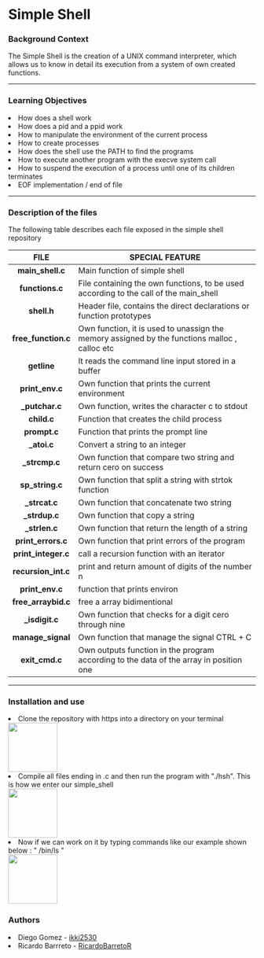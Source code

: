 <h1>Simple Shell</h1>

<h3>Background Context</h3>

<p>The Simple Shell is the creation of a UNIX command interpreter, which allows us to know in detail its execution from a system of own created functions.</p>
<hr/>
<h3>Learning Objectives</h3>

<li>How does a shell work</li>
<li>How does a pid and a ppid work</li>
<li>How to manipulate the environment of the current process</li>
<li>How to create processes</li>
<li>How does the shell use the PATH to find the programs</li>
<li>How to execute another program with the execve system call</li>
<li>How to suspend the execution of a process until one of its children terminates</li>
<li>EOF implementation / end of file </li>
<hr/>
<h3>Description of the files</h3>

<p>The following table describes each file exposed in the simple shell repository</p>

| FILE | SPECIAL FEATURE |
| :---: | --- |
| **main_shell.c** | Main function of simple shell | 
|**functions.c** | File containing the own functions, to be used according to the call of the main_shell |
| **shell.h** | Header file, contains the direct declarations or function prototypes |
| **free_function.c** | Own function, it is used to unassign the memory assigned by the functions malloc , calloc etc |
| **getline** | It reads the command line input stored in a buffer |
| **print_env.c** | Own function that prints the current environment |
| **_putchar.c** | Own function, writes the character c to stdout |
| **child.c** | Function that creates the child process |
| **prompt.c** | Function that prints the prompt line |
| **_atoi.c** | Convert a string to an integer |
| **_strcmp.c** | Own function that compare two string and return cero on success |
| **sp_string.c** | Own function that split a string with strtok function |
| **_strcat.c** | Own function that concatenate two string |
| **_strdup.c** | Own function that copy a string |
| **_strlen.c** | Own function that return the length of a string |
| **print_errors.c** | Own function that print errors of the program |
| **print_integer.c** | call a recursion function with an iterator |
| **recursion_int.c** | print and return amount of digits of the number n |
| **print_env.c** | function that prints environ |
| **free_arraybid.c** | free a array bidimentional |
| **_isdigit.c** | Own function that checks for a digit cero through nine |
| **manage_signal** | Own function that manage the signal CTRL + C |
| **exit_cmd.c** | Own outputs function in the program according to the data of the array in position one |
<hr/>
<h3>Installation and use </h3>

<li>Clone the repository with https into a directory on your terminal </li>

<img src="https://user-images.githubusercontent.com/55164863/79722644-09e0cc80-82aa-11ea-9e42-013915d1890f.PNG " style=" width:100px ; height:100px " />

<li>Compile all files ending in .c and then run the program with "./hsh".
This is how we enter our simple_shell </li>

<img src= "https://user-images.githubusercontent.com/55164863/79722679-1a914280-82aa-11ea-9649-f08884760b9f.PNG " style=" width:100px ; height:100px " />

<li>Now if we can work on it by typing commands like our example shown below : " /bin/ls " </li>

<img src="https://user-images.githubusercontent.com/55164863/79722955-955a5d80-82aa-11ea-95d1-dbe2671ffae7.PNG " style=" width:100px ; height:100px " />

<h3>Authors</h3>

<li> Diego Gomez - <a href="https://github.com/ikki2530">ikki2530</a></li>
<li> Ricardo Barrreto - <a href="https://github.com/RicardoBarretoR">RicardoBarretoR</a></li>
